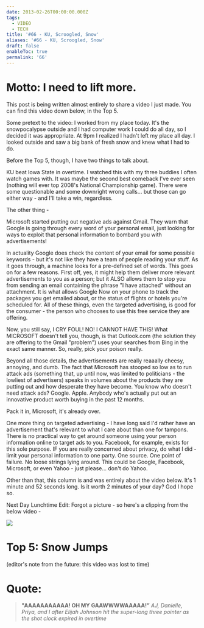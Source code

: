 ```yaml
---
date: 2013-02-26T00:00:00.000Z
tags:
  - VIDEO
  - TECH
title: '#66 - KU, Scroogled, Snow'
aliases: '#66 - KU, Scroogled, Snow'
draft: false
enableToc: true
permalink: '66'
---
```


# Motto: I need to lift more.

This post is being written almost entirely to share a video I just made. You can find this video down below, in the Top 5. 

Some pretext to the video:
I worked from my place today. It's the snowpocalypse outside and I had computer work I could do all day, so I decided it was appropriate. At 9pm I realized I hadn't left my place all day. I looked outside and saw a big bank of fresh snow and knew what I had to do.

Before the Top 5, though, I have two things to talk about.

KU beat Iowa State in overtime. I watched this with my three buddies I often watch games with. It was maybe the second best comeback I've ever seen (nothing will ever top 2008's National Championship game). There were some questionable and some downright wrong calls... but those can go either way - and I'll take a win, regardless.

The other thing -

Microsoft started putting out negative ads against Gmail. They warn that Google is going through every word of your personal email, just looking for ways to exploit that personal information to bombard you with advertisements!

In actuality Google does check the content of your email for some possible keywords - but it's not like they have a team of people reading your stuff. As it goes through, a machine looks for a pre-defined set of words. This goes on for a few reasons. First off, yes, it might help them deliver more relevant advertisements to you as a person; but it ALSO allows them to stop you from sending an email containing the phrase "I have attached" without an attachment. It is what allows Google Now on your phone to track the packages you get emailed about, or the status of flights or hotels you're scheduled for. All of these things, even the targeted advertising, is good for the consumer - the person who chooses to use this free service they are offering. 

Now, you still say, I CRY FOUL! NO! I CANNOT HAVE THIS! What MICROSOFT doesn't tell you, though, is that Outlook.com (the solution they are offering to the Gmail "problem") uses your searches from Bing in the exact same manner. So, really, pick your poison really.

Beyond all those details, the advertisements are really reaaally cheesy, annoying, and dumb. The fact that Microsoft has stooped so low as to run attack ads (something that, up until now, was limited to politicians - the lowliest of advertisers) speaks in volumes about the products they are putting out and how desperate they have become. You know who doesn't need attack ads? Google. Apple. Anybody who's actually put out an innovative product worth buying in the past 12 months.

Pack it in, Microsoft, it's already over.

One more thing on targeted advertising -
I have long said I'd rather have an advertisement that's relevant to what I care about than one for tampons. There is no practical way to get around someone using your person information online to target ads to you. Facebook, for example, exists for this sole purpose. IF you are really concerned about privacy, do what I did - limit your personal information to one party. One source. One point of failure. No loose strings lying around. This could be Google, Facebook, Microsoft, or even Yahoo - just please... don't do Yahoo.

Other than that, this column is and was entirely about the video below. It's 1 minute and 52 seconds long. Is it worth 2 minutes of your day? God I hope so.

Next Day Lunchtime Edit:
Forgot a picture - so here's a clipping from the below video -

![](assets/66-1.png)

# Top 5: Snow Jumps

(editor's note from the future: this video was lost to time)

# Quote:
> **"AAAAAAAAAAA! OH MY GAAWWWWAAAAA!”**
<cite>AJ, Danielle, Priya, and I after Elijah Johnson hit the super-long three pointer as the shot clock expired in overtime</cite>
